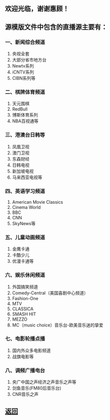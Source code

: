 ## 欢迎光临，谢谢惠顾！

## 源模版文件中包含的直播源主要有：

### 一、新闻综合频道

1. 央视全套
2. 大部分省市地方台
3. Newtv系列
4. iCNTV系列
5. CIBN系列等

### 二、棋牌体育频道

1. 天元围棋
2. RedBull
3. 博斯体育系列
4. NBA百视通等

### 三、港澳台日韩等

1. 凤凰卫视
2. 澳门卫视
3. 东森财经
4. 日韩电视
5. 新加坡电视
6. 马来西亚电视等

### 四、英语学习频道

1. American Movie Classics
2. Cinema World
3. BBC
4. CNN
5. SkyNews等

### 五、儿童动画频道

1. 金鹰卡通
2. 卡酷少儿
3. 优漫卡通等

### 六、娱乐休闲频道

1. 外国搞笑频道
2. Comedy-Central（美国喜剧中心频道）
3. Fashion-One
4. MTV
5. CLASSICA
6. SMASH HIT
7. MEZZO
8. MC（music choice）音乐台-欧美音乐迷的挚爱

### 七、电影轮播点播

1. 国内外众多电影频道
2. 战旗电影等

###  八、调频广播电台

1. 央广中国之声经济之声音乐之声等
2. 剑鱼音乐(FM80后音乐台)
3. CNR音乐之声

## [返回](http://TVPlayerSupport.github.io/TVPlayerSupport/)


